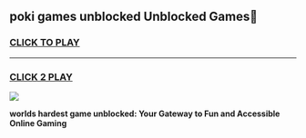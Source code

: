 
## poki games unblocked Unblocked Games👋
<h3>
<a href="https://premium.freeplayer.one?title=poki_games_unblocked&ref=16F">CLICK TO PLAY</a></h3>
<hr>

<h3>
<a href="https://premium.freeplayer.one?title=poki_games_unblocked&ref=16F">CLICK 2 PLAY</a>
  
</h3>

<a href="https://premium.freeplayer.one?title=poki_games_unblocked&ref=16F/"><img src="https://clearcache.store/games.png"></a>


**worlds hardest game unblocked: Your Gateway to Fun and Accessible Online Gaming**
